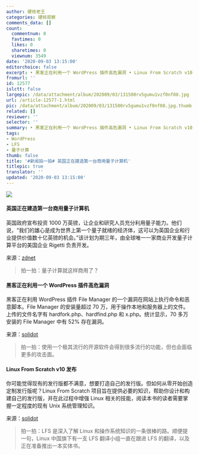 ```yaml
---
author: 硬核老王
categories: 硬核观察
comments_data: []
count:
  commentnum: 0
  favtimes: 0
  likes: 0
  sharetimes: 0
  viewnum: 3549
date: '2020-09-03 13:15:00'
editorchoice: false
excerpt: • 黑客正在利用一个 WordPress 插件高危漏洞 • Linux From Scratch v10 发布
fromurl: ''
id: 12577
islctt: false
largepic: /data/attachment/album/202009/03/131500rv5gumu1vzf0nf08.jpg
url: /article-12577-1.html
pic: /data/attachment/album/202009/03/131500rv5gumu1vzf0nf08.jpg.thumb.jpg
related: []
reviewer: ''
selector: ''
summary: • 黑客正在利用一个 WordPress 插件高危漏洞 • Linux From Scratch v10 发布
tags:
- WordPress
- LFS
- 量子计算
thumb: false
title: '#新闻拍一拍# 英国正在建造第一台商用量子计算机'
titlepic: true
translator: ''
updated: '2020-09-03 13:15:00'
---
```


![](/data/attachment/album/202009/03/131500rv5gumu1vzf0nf08.jpg)


#### 英国正在建造第一台商用量子计算机


英国政府宣布投资 1000 万英镑，让企业和研究人员充分利用量子能力。他们说，“我们的雄心是成为世界上第一个量子就绪的经济体，这可以为英国企业和行业提供价值数十亿英镑的机会。”该计划为期三年，由全球唯一一家商业开发量子计算平台的美国企业 Rigetti 负责开发。


来源：[zdnet](https://www.zdnet.com/article/the-uk-is-building-its-first-commercial-quantum-computer/ "https://www.zdnet.com/article/the-uk-is-building-its-first-commercial-quantum-computer/")



> 
> 拍一拍：量子计算就这样商用了？
> 
> 
> 


#### 黑客正在利用一个 WordPress 插件高危漏洞


黑客正在利用 WordPress 插件 File Manager 的一个漏洞在网站上执行命令和恶意脚本。File Manager 的安装量超过 70 万，用于操作本地和服务器上的文件。上传的文件名字有 hardfork.php、hardfind.php 和 x.php。统计显示，70 多万安装的 File Manager 中有 52% 存在漏洞。


来源：[solidot](https://www.solidot.org/story?sid=65420 "https://www.solidot.org/story?sid=65420")



> 
> 拍一拍：使用一个极其流行的开源软件会得到很多流行的功能，但也会面临更多的攻击面。
> 
> 
> 


#### Linux From Scratch v10 发布


你可能觉得现有的发行版都不满意，想要打造自己的发行版。但如何从零开始创造定制发行版呢？Linux From Scratch 项目旨在提供必要的知识，帮助你设计和构建自己的发行版，并在此过程中增强 Linux 相关的技能，阅读本书的读者需要掌握一定程度的现有 Unix 系统管理知识。


来源：[solidot](https://www.solidot.org/story?sid=65424 "https://www.solidot.org/story?sid=65424")



> 
> 拍一拍：LFS 是深入了解 Linux 和操作系统知识的一条很棒的路。顺便提一句，Linux 中国旗下有一支 LFS 翻译小组一直在跟进 LFS 的翻译，以及正在准备推出一本实体书。
> 
> 
>